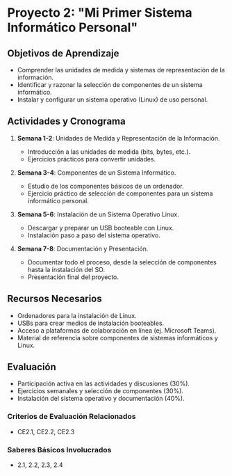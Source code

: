 # Proyecto 2: "Mi Primer Sistema Informático Personal"

## Objetivos de Aprendizaje
- Comprender las unidades de medida y sistemas de representación de la información.
- Identificar y razonar la selección de componentes de un sistema informático.
- Instalar y configurar un sistema operativo (Linux) de uso personal.

## Actividades y Cronograma
1. **Semana 1-2**: Unidades de Medida y Representación de la Información.
    - Introducción a las unidades de medida (bits, bytes, etc.).
    - Ejercicios prácticos para convertir unidades.

2. **Semana 3-4**: Componentes de un Sistema Informático.
    - Estudio de los componentes básicos de un ordenador.
    - Ejercicio práctico de selección de componentes para un sistema informático personal.

3. **Semana 5-6**: Instalación de un Sistema Operativo Linux.
    - Descargar y preparar un USB booteable con Linux.
    - Instalación paso a paso del sistema operativo.

4. **Semana 7-8**: Documentación y Presentación.
    - Documentar todo el proceso, desde la selección de componentes hasta la instalación del SO.
    - Presentación final del proyecto.

## Recursos Necesarios
- Ordenadores para la instalación de Linux.
- USBs para crear medios de instalación booteables.
- Acceso a plataformas de colaboración en línea (ej. Microsoft Teams).
- Material de referencia sobre componentes de sistemas informáticos y Linux.

## Evaluación
- Participación activa en las actividades y discusiones (30%).
- Ejercicios semanales y selección de componentes (30%).
- Instalación del sistema operativo y documentación (40%).

### Criterios de Evaluación Relacionados
- CE2.1, CE2.2, CE2.3

### Saberes Básicos Involucrados
- 2.1, 2.2, 2.3, 2.4
